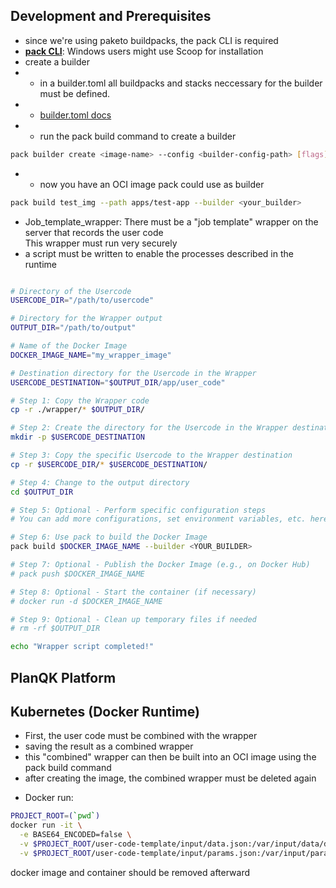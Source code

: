 ## Development and Prerequisites

* since we're using paketo buildpacks, the pack CLI is required
* **[pack CLI](https://buildpacks.io/docs/tools/pack/)**: Windows users might use Scoop for installation  
* create a builder
* * in a builder.toml all buildpacks and stacks neccessary for the builder must be defined.
* * [builder.toml docs](https://buildpacks.io/docs/reference/config/builder-config/)
* * run the pack build command to create a builder 
```bash 
pack builder create <image-name> --config <builder-config-path> [flags]
```
* * now you have an OCI image pack could use as builder 
```bash 
pack build test_img --path apps/test-app --builder <your_builder>
```
* Job_template_wrapper:  There must be a "job template" wrapper on the server that records the user code  
This wrapper must run very securely  
* a script must be written to enable the processes described in the runtime  
```bash

# Directory of the Usercode
USERCODE_DIR="/path/to/usercode"

# Directory for the Wrapper output
OUTPUT_DIR="/path/to/output"

# Name of the Docker Image
DOCKER_IMAGE_NAME="my_wrapper_image"

# Destination directory for the Usercode in the Wrapper
USERCODE_DESTINATION="$OUTPUT_DIR/app/user_code"

# Step 1: Copy the Wrapper code
cp -r ./wrapper/* $OUTPUT_DIR/

# Step 2: Create the directory for the Usercode in the Wrapper destination
mkdir -p $USERCODE_DESTINATION

# Step 3: Copy the specific Usercode to the Wrapper destination
cp -r $USERCODE_DIR/* $USERCODE_DESTINATION/

# Step 4: Change to the output directory
cd $OUTPUT_DIR

# Step 5: Optional - Perform specific configuration steps
# You can add more configurations, set environment variables, etc. here.

# Step 6: Use pack to build the Docker Image
pack build $DOCKER_IMAGE_NAME --builder <YOUR_BUILDER>

# Step 7: Optional - Publish the Docker Image (e.g., on Docker Hub)
# pack push $DOCKER_IMAGE_NAME

# Step 8: Optional - Start the container (if necessary)
# docker run -d $DOCKER_IMAGE_NAME

# Step 9: Optional - Clean up temporary files if needed
# rm -rf $OUTPUT_DIR

echo "Wrapper script completed!"
```

## PlanQK Platform




## Kubernetes (Docker Runtime)


+ First, the user code must be combined with the wrapper  
+ saving the result as a combined wrapper
+ this "combined" wrapper can then be built into an OCI image using the pack build command  
+ after creating the image, the combined wrapper must be deleted again
* Docker run:
```bash
PROJECT_ROOT=(`pwd`) 
docker run -it \
  -e BASE64_ENCODED=false \
  -v $PROJECT_ROOT/user-code-template/input/data.json:/var/input/data/data.json \
  -v $PROJECT_ROOT/user-code-template/input/params.json:/var/input/params/params.json \
```
docker image and container should be removed afterward